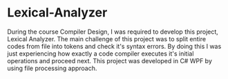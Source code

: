 # Lexical-Analyzer
During the course Compiler Design, I was required to develop this project, Lexical Analyzer. The main challenge of this project was to split entire codes from file into tokens and check it's syntax errors. By doing this I was just experiencing how exactly a code compiler executes it's initial operations and proceed next. This project was developed in C# WPF by using file processing approach. 
